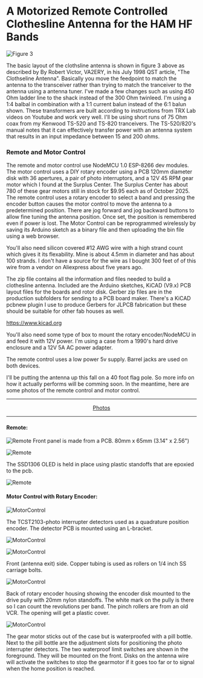 # A Motorized Remote Controlled Clothesline Antenna for the HAM HF Bands 
![Figure 3](ClothslineLayout.png)

The basic layout of the clothsline antenna is shown in figure 3 above as described by By Robert Victor, VA2ERY, in his July 1998 QST article, "The Clothseline Antenna". Basically you move the feedpoint to match the antenna to the transceiver rather than trying to match the tranceiver to the antenna using a antenna tuner. I've made a few changes such as using 450 Ohm ladder line to the shack instead of the 300 Ohm twinleed. I'm using a 1:4 balbal in combination with a 1:1 current balun instead of the 6:1 balun shown. These transformers are built according to instructions from TRX Lab videos on Youtube and work very well. I'll be using short runs of 75 Ohm coax from my Kenwood TS-520 and TS-820 tranceivers. The TS-520/820's manual notes that it can effectively transfer power with an antenna system that results in an input impedance between 15 and 200 ohms.

### Remote and Motor Control
The remote and motor control use NodeMCU 1.0 ESP-8266 dev modules. The motor control uses a DIY rotary encoder using a PCB 120mm diameter disk with 36 apertures, a pair of photo interruptors,  and a 12V 45 RPM gear motor which I found at the Surplus Center. The Surplus Center has about 780 of these gear motors still in stock for $9.95 each as of October 2025. The remote control uses a rotary encoder to select a band and pressing the encoder button causes the motor control to move the antenna to a predetermined position. There are jog forward and jog backward buttons to allow fine tuning the antenna position. Once set, the position is remembered even if power is lost. The Motor Control can be reprogrammed wirelessly by saving its Arduino sketch as a binary file and then uploading the bin file using a web browser. 

You'll also need silicon covered #12 AWG wire with a high strand count which gives it its flexability. Mine is about 4.5mm in diameter and has about 100 strands. I don't have a source for the wire as I bought 300 feet of of this wire from a vendor on Aliexpress about five years ago.

The zip file contains all the information and files needed to build a clothesline antenna. Included are the Arduino sketches, KiCAD (V9.x) PCB layout files for the boards and rotor disk. Gerber zip files are in the production subfolders for sending to a PCB board maker. There's a KiCAD pcbnew plugin I use to produce Gerbers for JLPCB fabrication but these should be suitable for other fab houses as well. 

https://www.kicad.org

You'll also need some type of box to mount the rotary encoder/NodeMCU in and feed it with 12V power. I'm using a case from a 1990's hard drive enclosure and a 12V 5A AC power adapter. 

The remote control uses a low power 5v supply. Barrel jacks are used on both devices.

I'll be putting the antenna up this fall on a 40 foot flag pole. So more info on how it actually performs will be comming soon. In the meantime, here are some photos of the remote control and motor control.
<hr>
<p align="center"><ins>Photos</ins></p>
<hr>


#### Remote:
![Remote](remote.jpg)
Front panel is made from a PCB. 80mm x 65mm (3.14" x 2.56")

![Remote](remote-front.jpg)

The SSD1306 OLED is held in place using plastic standoffs that are epoxied to the pcb. 

![Remote](remote-back.jpg)

#### Motor Control with Rotary Encoder:
![MotorControl](encoder.jpg)

The TCST2103-photo interrupter detectors used as a quadrature position encoder. The detector PCB is mounted using an L-bracket.

![MotorControl](mc-cover.jpg)

![MotorControl](mc-front.jpg)

Front (antenna exit) side. Copper tubing is used as rollers on 1/4 inch SS carriage bolts. 

![MotorControl](mc-back.jpg)

Back of rotary encoder housing showing the encoder disk mounted to the drive pully with 20mm nylon standoffs. The white mark on the pully is there so I can count the revolutions per band. The pinch rollers are from an old VCR. The opening will get a plastic cover.

![MotorControl](mc-side.jpg)

The gear motor sticks out of the case but is waterproofed with a pill bottle. Next to the pill bottle are the adjustment slots for positioning the photo interrupter detectors.
The two waterproof limit switches are shown in the foreground. They will be mounted on the front. Disks on the antenna wire will activate the switches to stop the gearmotor if it goes too far or to signal when the home position is reached.


